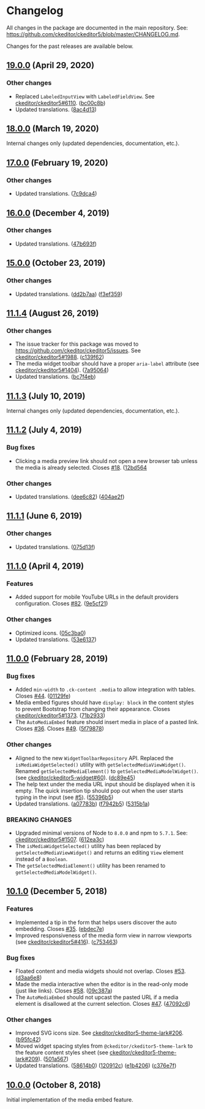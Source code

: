 Changelog
=========

All changes in the package are documented in the main repository. See: https://github.com/ckeditor/ckeditor5/blob/master/CHANGELOG.md.

Changes for the past releases are available below.

## [19.0.0](https://github.com/ckeditor/ckeditor5-media-embed/compare/v18.0.0...v19.0.0) (April 29, 2020)

### Other changes

* Replaced `LabeledInputView` with `LabeledFieldView`. See [ckeditor/ckeditor5#6110](https://github.com/ckeditor/ckeditor5/issues/6110). ([bc00c8b](https://github.com/ckeditor/ckeditor5-media-embed/commit/bc00c8b))
* Updated translations. ([8ac4d13](https://github.com/ckeditor/ckeditor5-media-embed/commit/8ac4d13))


## [18.0.0](https://github.com/ckeditor/ckeditor5-media-embed/compare/v17.0.0...v18.0.0) (March 19, 2020)

Internal changes only (updated dependencies, documentation, etc.).


## [17.0.0](https://github.com/ckeditor/ckeditor5-media-embed/compare/v16.0.0...v17.0.0) (February 19, 2020)

### Other changes

* Updated translations. ([7c9dca4](https://github.com/ckeditor/ckeditor5-media-embed/commit/7c9dca4))


## [16.0.0](https://github.com/ckeditor/ckeditor5-media-embed/compare/v15.0.0...v16.0.0) (December 4, 2019)

### Other changes

* Updated translations. ([47b693f](https://github.com/ckeditor/ckeditor5-media-embed/commit/47b693f))


## [15.0.0](https://github.com/ckeditor/ckeditor5-media-embed/compare/v11.1.4...v15.0.0) (October 23, 2019)

### Other changes

* Updated translations. ([dd2b7aa](https://github.com/ckeditor/ckeditor5-media-embed/commit/dd2b7aa)) ([f3ef359](https://github.com/ckeditor/ckeditor5-media-embed/commit/f3ef359))


## [11.1.4](https://github.com/ckeditor/ckeditor5-media-embed/compare/v11.1.3...v11.1.4) (August 26, 2019)

### Other changes

* The issue tracker for this package was moved to https://github.com/ckeditor/ckeditor5/issues. See [ckeditor/ckeditor5#1988](https://github.com/ckeditor/ckeditor5/issues/1988). ([c139f62](https://github.com/ckeditor/ckeditor5-media-embed/commit/c139f62))
* The media widget toolbar should have a proper `aria-label` attribute (see [ckeditor/ckeditor5#1404](https://github.com/ckeditor/ckeditor5/issues/1404)). ([7a95064](https://github.com/ckeditor/ckeditor5-media-embed/commit/7a95064))
* Updated translations. ([bc7f4eb](https://github.com/ckeditor/ckeditor5-media-embed/commit/bc7f4eb))


## [11.1.3](https://github.com/ckeditor/ckeditor5-media-embed/compare/v11.1.2...v11.1.3) (July 10, 2019)

Internal changes only (updated dependencies, documentation, etc.).


## [11.1.2](https://github.com/ckeditor/ckeditor5-media-embed/compare/v11.1.1...v11.1.2) (July 4, 2019)

### Bug fixes

* Clicking a media preview link should not open a new browser tab unless the media is already selected. Closes [#18](https://github.com/ckeditor/ckeditor5-media-embed/issues/18). ([12bd564](https://github.com/ckeditor/ckeditor5-media-embed/commit/12bd564)

### Other changes

* Updated translations. ([dee6c82](https://github.com/ckeditor/ckeditor5-media-embed/commit/dee6c82)) ([404ae2f](https://github.com/ckeditor/ckeditor5-media-embed/commit/404ae2f))


## [11.1.1](https://github.com/ckeditor/ckeditor5-media-embed/compare/v11.1.0...v11.1.1) (June 6, 2019)

### Other changes

* Updated translations. ([075d13f](https://github.com/ckeditor/ckeditor5-media-embed/commit/075d13f))


## [11.1.0](https://github.com/ckeditor/ckeditor5-media-embed/compare/v11.0.0...v11.1.0) (April 4, 2019)

### Features

* Added support for mobile YouTube URLs in the default providers configuration. Closes [#82](https://github.com/ckeditor/ckeditor5-media-embed/issues/82). ([9e5cf21](https://github.com/ckeditor/ckeditor5-media-embed/commit/9e5cf21))

### Other changes

* Optimized icons. ([05c3ba0](https://github.com/ckeditor/ckeditor5-media-embed/commit/05c3ba0))
* Updated translations. ([53e6137](https://github.com/ckeditor/ckeditor5-media-embed/commit/53e6137))


## [11.0.0](https://github.com/ckeditor/ckeditor5-media-embed/compare/v10.1.0...v11.0.0) (February 28, 2019)

### Bug fixes

* Added `min-width` to `.ck-content .media` to allow integration with tables. Closes [#44](https://github.com/ckeditor/ckeditor5-media-embed/issues/44). ([01129fe](https://github.com/ckeditor/ckeditor5-media-embed/commit/01129fe))
* Media embed figures should have `display: block` in the content styles to prevent Bootstrap from changing their appearance. Closes [ckeditor/ckeditor5#1373](https://github.com/ckeditor/ckeditor5/issues/1373). ([71b2933](https://github.com/ckeditor/ckeditor5-media-embed/commit/71b2933))
* The `AutoMediaEmbed` feature should insert media in place of a pasted link. Closes [#36](https://github.com/ckeditor/ckeditor5-media-embed/issues/36). Closes [#49](https://github.com/ckeditor/ckeditor5-media-embed/issues/49). ([5f79878](https://github.com/ckeditor/ckeditor5-media-embed/commit/5f79878))

### Other changes

* Aligned to the new `WidgetToolbarRepository` API. Replaced the `isMediaWidgetSelected()` utility with `getSelectedMediaViewWidget()`. Renamed `getSelectedMediaElement()` to `getSelectedMediaModelWidget()`. (see [ckeditor/ckeditor5-widget#60](https://github.com/ckeditor/ckeditor5-widget/issues/60)). ([dc89e45](https://github.com/ckeditor/ckeditor5-media-embed/commit/dc89e45))
* The help text under the media URL input should be displayed when it is empty. The quick insertion tip should pop out when the user starts typing in the input (see [#5](https://github.com/ckeditor/ckeditor5-media-embed/issues/5)). ([55396b5](https://github.com/ckeditor/ckeditor5-media-embed/commit/55396b5))
* Updated translations. ([a07783b](https://github.com/ckeditor/ckeditor5-media-embed/commit/a07783b)) ([f7942b5](https://github.com/ckeditor/ckeditor5-media-embed/commit/f7942b5)) ([5315b1a](https://github.com/ckeditor/ckeditor5-media-embed/commit/5315b1a))

### BREAKING CHANGES

* Upgraded minimal versions of Node to `8.0.0` and npm to `5.7.1`. See: [ckeditor/ckeditor5#1507](https://github.com/ckeditor/ckeditor5/issues/1507). ([612ea3c](https://github.com/ckeditor/ckeditor5-cloud-services/commit/612ea3c))
* The `isMediaWidgetSelected()` utility has been replaced by `getSelectedMediaViewWidget()` and returns an editing `View` element instead of a `Boolean`.
* The `getSelectedMediaElement()` utility has been renamed to `getSelectedMediaModelWidget()`.


## [10.1.0](https://github.com/ckeditor/ckeditor5-media-embed/compare/v10.0.0...v10.1.0) (December 5, 2018)

### Features

* Implemented a tip in the form that helps users discover the auto embedding. Closes [#35](https://github.com/ckeditor/ckeditor5-media-embed/issues/35). ([ebdec7e](https://github.com/ckeditor/ckeditor5-media-embed/commit/ebdec7e))
* Improved responsiveness of the media form view in narrow viewports (see [ckeditor/ckeditor5#416](https://github.com/ckeditor/ckeditor5/issues/416)). ([c753463](https://github.com/ckeditor/ckeditor5-media-embed/commit/c753463))

### Bug fixes

* Floated content and media widgets should not overlap. Closes [#53](https://github.com/ckeditor/ckeditor5-media-embed/issues/53). ([d3aa6e8](https://github.com/ckeditor/ckeditor5-media-embed/commit/d3aa6e8))
* Made the media interactive when the editor is in the read-only mode (just like links). Closes [#58](https://github.com/ckeditor/ckeditor5-media-embed/issues/58). ([09c387a](https://github.com/ckeditor/ckeditor5-media-embed/commit/09c387a))
* The `AutoMediaEmbed` should not upcast the pasted URL if a media element is disallowed at the current selection. Closes [#47](https://github.com/ckeditor/ckeditor5-media-embed/issues/47). ([47092c6](https://github.com/ckeditor/ckeditor5-media-embed/commit/47092c6))

### Other changes

* Improved SVG icons size. See [ckeditor/ckeditor5-theme-lark#206](https://github.com/ckeditor/ckeditor5-theme-lark/issues/206). ([b95fc42](https://github.com/ckeditor/ckeditor5-media-embed/commit/b95fc42))
* Moved widget spacing styles from `@ckeditor/ckeditor5-theme-lark` to the feature content styles sheet (see [ckeditor/ckeditor5-theme-lark#209](https://github.com/ckeditor/ckeditor5-theme-lark/issues/209)). ([501a567](https://github.com/ckeditor/ckeditor5-media-embed/commit/501a567))
* Updated translations. ([58614b0](https://github.com/ckeditor/ckeditor5-media-embed/commit/58614b0)) ([120912c](https://github.com/ckeditor/ckeditor5-media-embed/commit/120912c)) ([e1b4206](https://github.com/ckeditor/ckeditor5-media-embed/commit/e1b4206)) ([c376e7f](https://github.com/ckeditor/ckeditor5-media-embed/commit/c376e7f))


## [10.0.0](https://github.com/ckeditor/ckeditor5-media-embed/tree/v10.0.0) (October 8, 2018)

Initial implementation of the media embed feature.
